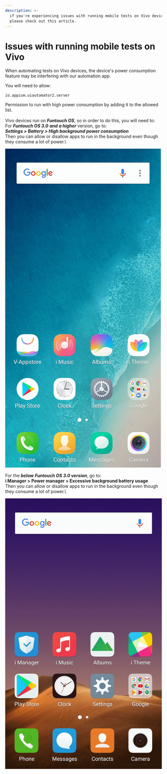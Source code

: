 ```yaml
---
description: >-
  if you're experiencing issues with running mobile tests on Vivo devices,
  please check out this article.
---
```


# Issues with running mobile tests on Vivo

When automating tests on Vivo devices, the device's power consumption feature may be interfering with our automation app.

You will need to allow:

```
io.appium.uiautomator2.server
```

Permission to run with high power consumption by adding it to the allowed list.\
\
Vivo devices run on _**Funtouch OS**_, so in order to do this, you will need to:\
For _**Funtouch OS 3.0**_ _**and a higher**_ version, go to:\
_**Settings > Battery > High background power consumption**_\
Then you can allow or disallow apps to run in the background even though they consume a lot of power.\


![](../../.gitbook/assets/5141d50f5b85193c2a7eaf638d44945a.gif)

For the _**below**_ _**Funtouch OS 3.0 version**_, go to:\
**i Manager > Power manager > Excessive background battery usage**\
Then you can allow or disallow apps to run in the background even though they consume a lot of power.\


![](../../.gitbook/assets/3938cdee59dc10203d1b6e6381507192.gif)
